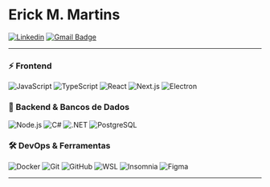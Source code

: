 # Erick M. Martins

[![Linkedin](https://img.shields.io/badge/-LinkedIn-blue?style=flat-square&logo=Linkedin&logoColor=white&link=https://www.linkedin.com/in/eu-o-erick/)](https://www.linkedin.com/in/eu-o-erick/) 
[![Gmail Badge](https://img.shields.io/badge/-erickmesquita.rs@gmail.com-006bed?style=flat-square&logo=Gmail&logoColor=white&link=mailto:erickmesquita.rs@gmail.com)](mailto:erickmesquita.rs@gmail.com)  

 ---
 
### ⚡ Frontend

![JavaScript](https://img.shields.io/badge/-JavaScript-333333?style=flat&logo=javascript)
![TypeScript](https://img.shields.io/badge/-TypeScript-333333?style=flat&logo=typescript)
![React](https://img.shields.io/badge/-React-333333?style=flat&logo=react)
![Next.js](https://img.shields.io/badge/-Next.js-333333?style=flat&logo=next.js)
![Electron](https://img.shields.io/badge/-Electron-333333?style=flat&logo=electron)

### 💾 Backend & Bancos de Dados  
![Node.js](https://img.shields.io/badge/-Node.js-333333?style=flat&logo=node.js)
![C#](https://img.shields.io/badge/-C%23-333333?style=flat&logo=csharp)
![.NET](https://img.shields.io/badge/-.NET-333333?style=flat&logo=.net)
![PostgreSQL](https://img.shields.io/badge/-PostgreSQL-333333?style=flat&logo=postgresql)

### 🛠️ DevOps & Ferramentas  
![Docker](https://img.shields.io/badge/-Docker-333333?style=flat&logo=docker)
![Git](https://img.shields.io/badge/-Git-333333?style=flat&logo=git)
![GitHub](https://img.shields.io/badge/-GitHub-333333?style=flat&logo=github)
![WSL](https://img.shields.io/badge/-WSL-333333?style=flat&logo=linux)
![Insomnia](https://img.shields.io/badge/-Insomnia-333333?style=flat&logo=insomnia)
![Figma](https://img.shields.io/badge/-Figma-333333?style=flat&logo=figma&logoColor=007ACC)

---
